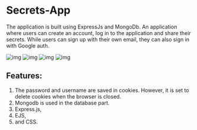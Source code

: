 # Secrets-App
The application is built using ExpressJs and MongoDb. An application where users can create an account, log in to the application and share their secrets. 
While users can sign up with their own email, they can also sign in with Google auth.

![img]( https://i.ibb.co/ZJrthMn/s1.png)
![img]( https://i.ibb.co/sQd3s1R/s2.png)
![img]( https://i.ibb.co/V2ggMhs/s3.png)
![img]( https://i.ibb.co/9ZKCJd2/s4.png)


## Features:
1) The password and username are saved in cookies. However, it is set to delete cookies when the browser is closed.
2) Mongodb is used in the database part.
3) Express.js, 
4) EJS, 
5) and CSS.

